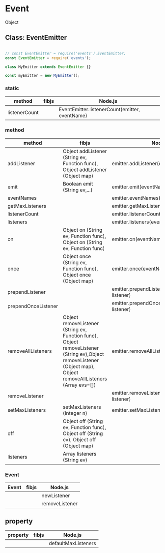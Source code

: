 # Event

Object

## Class: EventEmitter

```js

// const EventEmitter = require('events').EventEmitter;
const EventEmitter = require('events');

class MyEmitter extends EventEmitter {}

const myEmitter = new MyEmitter();
```

### static

| method | fibjs | Node.js|
|-----|-------|--------|
|listenerCount||EventEmitter.listenerCount(emitter, eventName)|

### method

| method | fibjs | Node.js|
|-----|-------|--------|
|addListener| Object 	addListener (String ev, Function func), Object 	addListener (Object map) |emitter.addListener(eventName, listener)|
|emit| Boolean 	emit (String ev,...) |emitter.emit(eventName[, ...args])|
|eventNames||emitter.eventNames()|
|getMaxListeners||emitter.getMaxListeners()|
|listenerCount||emitter.listenerCount(eventName)|
|listeners||emitter.listeners(eventName)|
|on|Object 	on (String ev, Function func), Object 	on (String ev, Function func)|emitter.on(eventName, listener)|
|once| Object 	once (String ev, Function func), Object 	once (Object map) |emitter.once(eventName, listener)|
|prependListener||emitter.prependListener(eventName, listener)|
|prependOnceListener||emitter.prependOnceListener(eventName, listener)|
|removeAllListeners| Object 	removeListener (String ev, Function func), Object 	removeListener (String ev),Object 	removeListener (Object map), Object 	removeAllListeners (Array evs=[]) |emitter.removeAllListeners([eventName])|
|removeListener||emitter.removeListener(eventName, listener)|
|setMaxListeners| setMaxListeners (Integer n) |emitter.setMaxListeners(n)|
|off|Object 	off (String ev, Function func), Object 	off (String ev), Object 	off (Object map)||
|listeners|Array 	listeners (String ev)||

### Event

| Event | fibjs | Node.js|
|-----|-------|--------|
|||newListener|
|||removeListener|

## property

| property | fibjs | Node.js|
|-----|-------|--------|
|||defaultMaxListeners|
